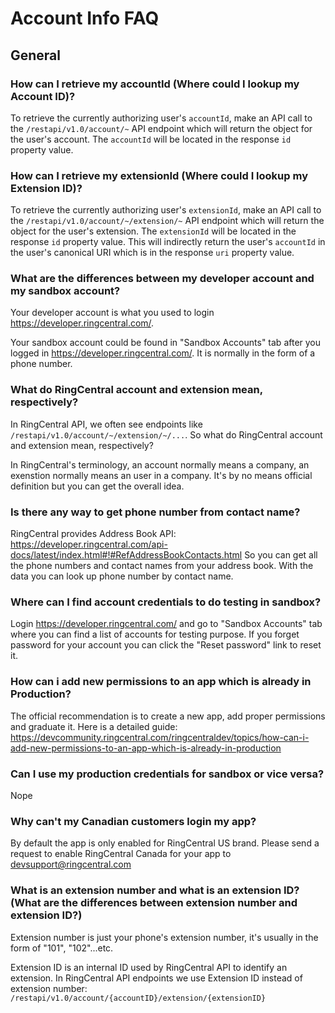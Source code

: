 # Account Info FAQ

## General

### How can I retrieve my accountId (Where could I lookup my Account ID)?

To retrieve the currently authorizing user's `accountId`, make an API call to the `/restapi/v1.0/account/~` API endpoint which will return the object for the user's account. The `accountId` will be located in the response `id` property value.

### How can I retrieve my extensionId (Where could I lookup my Extension ID)?

To retrieve the currently authorizing user's `extensionId`, make an API call to the `/restapi/v1.0/account/~/extension/~` API endpoint which will return the object for the user's extension. The `extensionId` will be located in the response `id` property value. This will indirectly return the user's `accountId` in the user's canonical URI which is in the response `uri` property value.

### What are the differences between my developer account and my sandbox account?

Your developer account is what you used to login https://developer.ringcentral.com/.

Your sandbox account could be found in "Sandbox Accounts" tab after you logged in https://developer.ringcentral.com/. It is normally in the form of a phone number.

### What do RingCentral account and extension mean, respectively?

In RingCentral API, we often see endpoints like `/restapi/v1.0/account/~/extension/~/...`. So what do RingCentral account and extension mean, respectively?

In RingCentral's terminology, an account normally means a company, an exenstion normally means an user in a company. It's by no means official definition but you can get the overall idea.

### Is there any way to get phone number from contact name?

RingCentral provides Address Book API: https://developer.ringcentral.com/api-docs/latest/index.html#!#RefAddressBookContacts.html So you can get all the phone numbers and contact names from your address book. With the data you can look up phone number by contact name.

### Where can I find account credentials to do testing in sandbox?

Login https://developer.ringcentral.com/ and go to "Sandbox Accounts" tab where you can find a list of accounts for testing purpose. If you forget password for your account you can click the "Reset password" link to reset it.

### How can i add new permissions to an app which is already in Production?

The official recommendation is to create a new app, add proper permissions and graduate it. Here is a detailed guide: https://devcommunity.ringcentral.com/ringcentraldev/topics/how-can-i-add-new-permissions-to-an-app-which-is-already-in-production

### Can I use my production credentials for sandbox or vice versa?

Nope

### Why can't my Canadian customers login my app?

By default the app is only enabled for RingCentral US brand. Please send a request to enable RingCentral Canada for your app to devsupport@ringcentral.com

### What is an extension number and what is an extension ID? (What are the differences between extension number and extension ID?)

Extension number is just your phone's extension number, it's usually in the form of "101", "102"...etc.

Extension ID is an internal ID used by RingCentral API to identify an extension. In RingCentral API endpoints we use Extension ID instead of extension number: `/restapi/v1.0/account/{accountID}/extension/{extensionID}`
